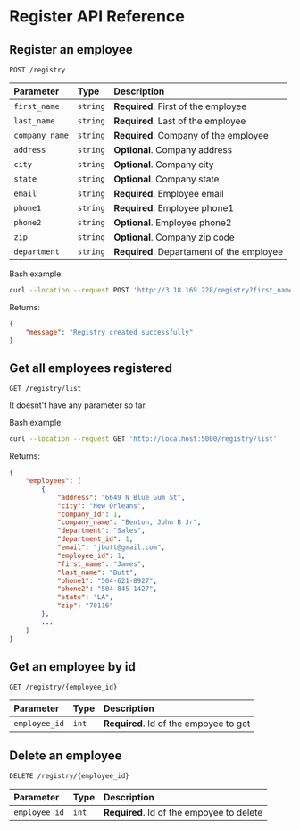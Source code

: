# Register API Reference


## Register an employee
```http
POST /registry
```

| Parameter | Type     | Description                |
| :-------- | :------- | :------------------------- |
| `first_name` | `string` | **Required**. First of the employee |
| `last_name` | `string` | **Required**. Last of the employee |
| `company_name` | `string` | **Required**. Company of the employee |
| `address` | `string` | **Optional**. Company address |
| `city` | `string` | **Optional**. Company city |
| `state` | `string` | **Optional**. Company state |
| `email` | `string` | **Required**. Employee email |
| `phone1` | `string` | **Required**. Employee phone1 |
| `phone2` | `string` | **Optional**. Employee phone2 |
| `zip` | `string` | **Optional**. Company zip code |
| `department` | `string` | **Required**. Departament of the employee |

Bash example:
```bash
curl --location --request POST 'http://3.18.169.228/registry?first_name=Jehu&last_name=Silva&email=ijehusa@gmail.com&phone1=9512465454&phone2=5545465156&company_name=Coca-Cola&address=Eje Central 654, Coyoacan&city=Ciudad de Mexico&state=Ciudad de Mexico&zip=56424&department=Marketing'
```

Returns:
```json
{
    "message": "Registry created successfully"
}
```


## Get all employees registered

```http
GET /registry/list
```

It doesnt't have any parameter so far.

Bash example:
```bash
curl --location --request GET 'http://localhost:5000/registry/list'
```
Returns:
```json
{
    "employees": [
        {
            "address": "6649 N Blue Gum St",
            "city": "New Orleans",
            "company_id": 1,
            "company_name": "Benton, John B Jr",
            "department": "Sales",
            "department_id": 1,
            "email": "jbutt@gmail.com",
            "employee_id": 1,
            "first_name": "James",
            "last_name": "Butt",
            "phone1": "504-621-8927",
            "phone2": "504-845-1427",
            "state": "LA",
            "zip": "70116"
        },
        ...
    ]
}
```

## Get an employee by id
```http 
GET /registry/{employee_id}
```

| Parameter | Type     | Description                |
| :-------- | :------- | :------------------------- |
| `employee_id` | `int` | **Required**. Id of the empoyee to get |




## Delete an employee

    
```http 
DELETE /registry/{employee_id}
```

| Parameter | Type     | Description                |
| :-------- | :------- | :------------------------- |
| `employee_id` | `int` | **Required**. Id of the empoyee to delete |




